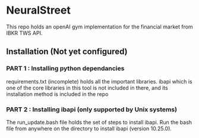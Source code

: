 # NeuralStreet
This repo holds an openAI gym implementation for the financial market from IBKR TWS API.

## Installation (Not yet configured)
### PART 1 : Installing python dependancies 
requirements.txt (incomplete) holds all the important libraries. ibapi which is one of the core libraries in this tool is not included in there, and its installation method is included in the repo

### PART 2 : Installing ibapi (only supported by Unix systems)
The run_update.bash file holds the set of steps to install ibapi. Run the bash file from anywhere on the directory to install ibapi (version 10.25.0).
